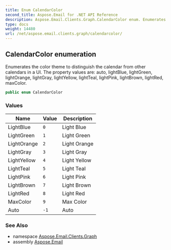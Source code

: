 ```yaml
---
title: Enum CalendarColor
second_title: Aspose.Email for .NET API Reference
description: Aspose.Email.Clients.Graph.CalendarColor enum. Enumerates the color theme to distinguish the calendar from other calendars in a UI. The property values are auto lightBlue lightGreen lightOrange lightGray lightYellow lightTeal lightPink lightBrown lightRed maxColor
type: docs
weight: 14480
url: /net/aspose.email.clients.graph/calendarcolor/
---
```

## CalendarColor enumeration

Enumerates the color theme to distinguish the calendar from other calendars in a UI. The property values are: auto, lightBlue, lightGreen, lightOrange, lightGray, lightYellow, lightTeal, lightPink, lightBrown, lightRed, maxColor.

```csharp
public enum CalendarColor
```

### Values

| Name | Value | Description |
| --- | --- | --- |
| LightBlue | `0` | Light Blue |
| LightGreen | `1` | Light Green |
| LightOrange | `2` | Light Orange |
| LightGray | `3` | Light Gray |
| LightYellow | `4` | Light Yellow |
| LightTeal | `5` | Light Teal |
| LightPink | `6` | Light Pink |
| LightBrown | `7` | Light Brown |
| LightRed | `8` | Light Red |
| MaxColor | `9` | Max Color |
| Auto | `-1` | Auto |

### See Also

* namespace [Aspose.Email.Clients.Graph](../../aspose.email.clients.graph/)
* assembly [Aspose.Email](../../)


